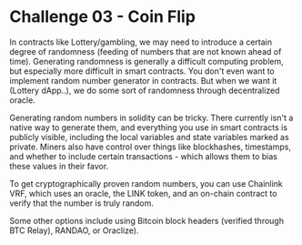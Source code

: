 # Challenge 03 - Coin Flip
In contracts like Lottery/gambling, we may need to introduce a certain degree of randomness (feeding of numbers that are not known ahead of time). Generating randomness is generally a difficult computing problem, but especially more difficult in smart contracts. You don't even want to implement random number generator in contracts. But when we want it (Lottery dApp..), we do some sort of randomness through decentralized oracle.

Generating random numbers in solidity can be tricky. There currently isn't a native way to generate them, and everything you use in smart contracts is publicly visible, including the local variables and state variables marked as private. Miners also have control over things like blockhashes, timestamps, and whether to include certain transactions - which allows them to bias these values in their favor.

To get cryptographically proven random numbers, you can use Chainlink VRF, which uses an oracle, the LINK token, and an on-chain contract to verify that the number is truly random.

Some other options include using Bitcoin block headers (verified through BTC Relay), RANDAO, or Oraclize).
